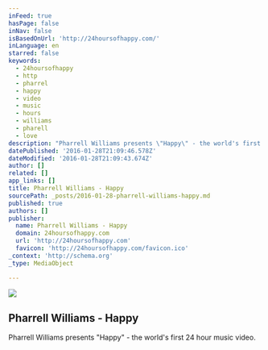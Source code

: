 ```yaml
---
inFeed: true
hasPage: false
inNav: false
isBasedOnUrl: 'http://24hoursofhappy.com/'
inLanguage: en
starred: false
keywords:
  - 24hoursofhappy
  - http
  - pharrel
  - happy
  - video
  - music
  - hours
  - williams
  - pharell
  - love
description: "Pharrell Williams presents \"Happy\" - the world's first 24 hour music video."
datePublished: '2016-01-28T21:09:46.578Z'
dateModified: '2016-01-28T21:09:43.674Z'
author: []
related: []
app_links: []
title: Pharrell Williams - Happy
sourcePath: _posts/2016-01-28-pharrell-williams-happy.md
published: true
authors: []
publisher:
  name: Pharrell Williams - Happy
  domain: 24hoursofhappy.com
  url: 'http://24hoursofhappy.com'
  favicon: 'http://24hoursofhappy.com/favicon.ico'
_context: 'http://schema.org'
_type: MediaObject

---
```

![](https://the-grid-user-content.s3-us-west-2.amazonaws.com/319e2474-bfec-415b-b036-b780e623fe70.png)

<article style=""><h1>Pharrell Williams - Happy</h1><p>Pharrell Williams presents "Happy" - the world's first 24 hour music video.</p></article>